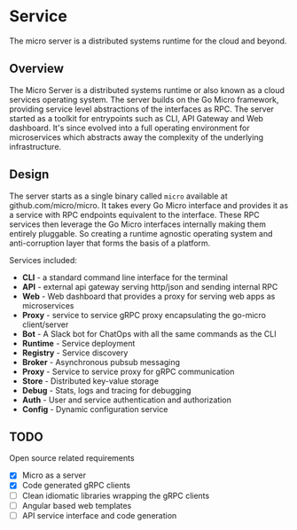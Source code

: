 # Service

The micro server is a distributed systems runtime for the cloud and beyond.

## Overview

The Micro Server is a distributed systems runtime or also known as a cloud services operating system. 
The server builds on the Go Micro framework, providing service level abstractions of the interfaces 
as RPC. The server started as a toolkit for entrypoints such as CLI, API Gateway and Web dashboard. 
It's since evolved into a full operating environment for microservices which abstracts away the 
complexity of the underlying infrastructure.

## Design

The server starts as a single binary called `micro` available at github.com/micro/micro. It takes 
every Go Micro interface and provides it as a service with RPC endpoints equivalent to the interface. 
These RPC services then leverage the Go Micro interfaces internally making them entirely pluggable. 
So creating a runtime agnostic operating system and anti-corruption layer that forms the basis 
of a platform.

Services included:

- **CLI** - a standard command line interface for the terminal
- **API** - external api gateway serving http/json and sending internal RPC
- **Web** - Web dashboard that provides a proxy for serving web apps as microservices
- **Proxy** - service to service gRPC proxy encapsulating the go-micro client/server
- **Bot** - A Slack bot for ChatOps with all the same commands as the CLI
- **Runtime** - Service deployment
- **Registry** - Service discovery
- **Broker** - Asynchronous pubsub messaging
- **Proxy** - Service to service proxy for gRPC communication
- **Store** - Distributed key-value storage
- **Debug** - Stats, logs and tracing for debugging
- **Auth** - User and service authentication and authorization
- **Config** - Dynamic configuration service

## TODO

Open source related requirements

- [x] Micro as a server
- [x] Code generated gRPC clients
- [ ] Clean idiomatic libraries wrapping the gRPC clients
- [ ] Angular based web templates
- [ ] API service interface and code generation 
